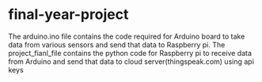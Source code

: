 # final-year-project
The arduino.ino file contains the code required for Arduino board to take data from  various sensors and send that data to Raspberry pi.
The project_fianl_file contains the python code for Raspberry pi to receive data from Arduino and send that data to cloud server(thingspeak.com) using api keys
